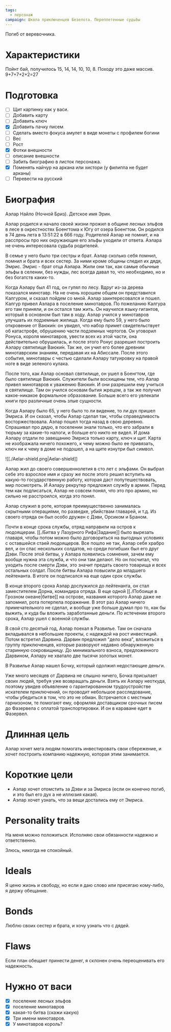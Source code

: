 ```yaml
---
tags:
  - персонаж
campaign: Школа приключенцев Безелота. Переплетенные судьбы
---
```



Погиб от веревочника.

# Характеристики

Пойнт бай, получилось 15, 14, 14, 10, 10, 8. Походу это даже массив. 9+7+7+2+2=27 

# Подготовка
- [ ] Щит картинку как у васи.
- [ ] Добавить карту
- [ ] Добавить ключ
- [x] Добавить пачку писем
- [ ] Сделать вместо фокуса амулет в виде монеты с профилем богини
- [ ] Вес
- [ ] Рост
- [x] Фотки внешности
- [ ] описание внешности
- [ ] Забить биографию в листок персонажа.
- [x] Поменять найчур на аркана или хистори (у филиппа не будет арканы)
- [ ] Перевести на русский

# Биография

Аэлар Найло (Ночной Бриз). Детское имя Эрин.

Аэлар родился и начало своей жизни прожил в общине лесных эльфов в лесе в окрестностях Боенгтома к Югу от озера Боенгтом. Он родился в 74 день лета в 13:51:22 в 666 году. Родителей Аэлар не помнит, и на расспросы про них окружающие его эльфы уходили от ответа. Аэлара не очень интересовала судьба родителей.

В семье у него было три сестры и брат. Аэлар сколько себя помнил, помнил и брата и всех сестер. За ними кроме общины следил их дядя, Эмрис. Эмрис - брат отца Аэлара. Жили они так, как самые обычные эльфы в селении, без нужды, лес всегда давал то, что необходимо, но и без богатств каких-то.

Когда Аэлару был 41 год, он гулял по лесу. Вдруг из-за дерева показался минотавр. На не очень хорошем общем он представился Калгуром, и сказал пойдем со мной. Аэлар заинтересовался и пошел. Калгур привел Аэлара в поселение минотавров. По пожеланию Калгура его там приняли, и он остался там жить. Он научился языку гигантов, который в основном был там в ходу. Аэлар учился у минотавров улучшать их подземные жилища. Когда ему было 59, у него было откровение от Ваюки́н: он увидел, что набор примет свидетельствует об катастрофе, обрушению части подземных чертогов. Он уговорил Ронуса, короля минотавров, увести всех из этой части, она действительно обрушилась, и после этого Ронус разрешил построить Аэлару святилище Ваюки́н. Так же, он учил его более древним минотаврским знаниям, передавая их на Абиссале. После этого события, минотавры с честью сделали Аэлару татуировку на правой ноге в виде зеленого кулака.

После того, как Аэлар основал святилище, он ушел в Боенгтом, где было святилище Ваюки́н. Служители были восхищены тем, что Аэлар привел минотавров к уважению Ваюки́н. И они разрешили ему учиться в святилище. Там он учился основам бытия жрецом, а так же получил какое-никакое формальное образование. Больше всего его увлекали книги про различные очень злые сущности.

Когда Аэлару было 65, у него было то ли видение, то ли дух пришел Эмриса. И он сказал, чтобы Аэлар сделал так, чтобы справедливость восторжествовала. Аэлар пошел тогда назад в свою деревню. Спрашивал про дядю, в поселении знали только, что его забрали в тюрьму за какие-то налоги, и больше его никто не видел. И дома Аэлару отдали по завещанию Эмриса только карту, ключ и щит. Карта не изображала ничего похожего, к чему можно было ее привязать, ключ ни к чему в доме не подошел, а на щите изнутри был символ.

![[./Aelar-shield.png|Aelar-shield]]

Аэлар жил до своего совершеннолетия в сто лет с эльфами. Он выбрал себе это взрослое имя и сразу же после этого решил вступить на какую-то государственную работу, которая даст попутешествовать, мир посмотреть. И Аэлару рекрутер предложил службу в армии. Перед тем как подписаться, Аэлар не совсем понял, что это про армию, но сильно не расстроился, когда это понял. 

Аэлар служил в роте, которая преимущественно занималась скрытными операциями, по разведке, убийствам главарей, и т.д. Из своего отряда он был особо дружен с Дэви, Орсиком и Браном.

Почти в конце срока службы, отряд направили на остров к людоящерам. [[./Битва у Лазурного Рифа|Задание]] было вырезать главаря, чтобы потом можно было договориться на выгодных условиях с оставшейся стаей людоящеров. Все пошло не так, Аэлар себя храбро вел, и он спас нескольких солдатов, но среди погибших был его друг Дэви. После этой битвы, у Аэлара появились сомнения, зачем ему вообще нужна эта служба, и что они там делают. Но он посчитал, что уходить после смерти Дэви, это значит предать своего товарища и всех остальных солдат. После битвы Аэлара повысили до младшего лейтенанта. В итоге он подписался на еще один срок службы.

В конце второго срока Аэлар дослужился до лейтенанта, он стал заместителем Дорна, командира отряда. В еще одной [[./Побоище в Грозном океане|битве]] на острове, названия которого Аэлар даже не запомнил, рота потерпела поражение. В этот раз Аэлар ничего примечательного не сделал, и вообще уже больше думал про то, как бы выжить, и куда бы вложить заработанные деньги. По истечении второго срока, Аэлар ушел с военной службы.

В свой сто десятый год, Аэлар поехал в Развилье. Там он сначала вкладывался в небольшие проекты, с надеждой на рост инвестиций. Потом встретил Дарвина. Дарвин предложил "дело века", вложиться в группу приключенцев, которые разворуют недавно обнаруженную старинную сокровищницу. До минимального взноса, предложенного Дарвином, Аэлару не хватало две тысячи золотых монет.

В Развилье Аэлар нашел Бочку, который одолжил недостающие деньги.

Уже много месяцев от Дарвина не слышно ничего, Бочка присылает своих людей, требуя уже возвращать деньги. Взять их Аэлару неоткуда, поэтому увидев объявление о гарантированном трудоустройстве искателем приключений, он проводит небольшое расследование, чтобы убедиться в том, что это не обман. Встречается с местным гарнизоном, те помогают ему, оформляя доставщиком срочных писем до Фазервела с оплатой транспортировки. И он в караване едет в Фазервел.

# Длинная цель

Аэлар хочет мега людям помогать инвестировать свои сбережение, и хочет построить компанию надежную, которая этим занимается.

# Короткие цели

- Аэлар хочет отомстить за Дэви и за Эмриса (если он конечно погиб, и это был его дух а не иллюзия какая).
- Аэлар хочет узнать, что за вещи достались ему от Эмриса.

# Personality traits

На меня можно положиться. Исполняю свои обязанности надежно и ответственно.

Злюсь, никогда не спокойный.

# Ideals

Я ценю жизнь и свободу, но если я даю слово или присягаю кому-либо, я держу обещание.

# Bonds

Люблю своих сестер и брата, и хочу узнать что с дядей.

# Flaws

Если план обещает принести денег, я склонен очень переоценивать его надежность.

# Нужно от васи
- [x] поселение лесных эльфов
- [x] поселение минотавров
- [x] какая-то битва (скажи какую)
- [x] Три имени минотавров.
- [x] У минотавров король?